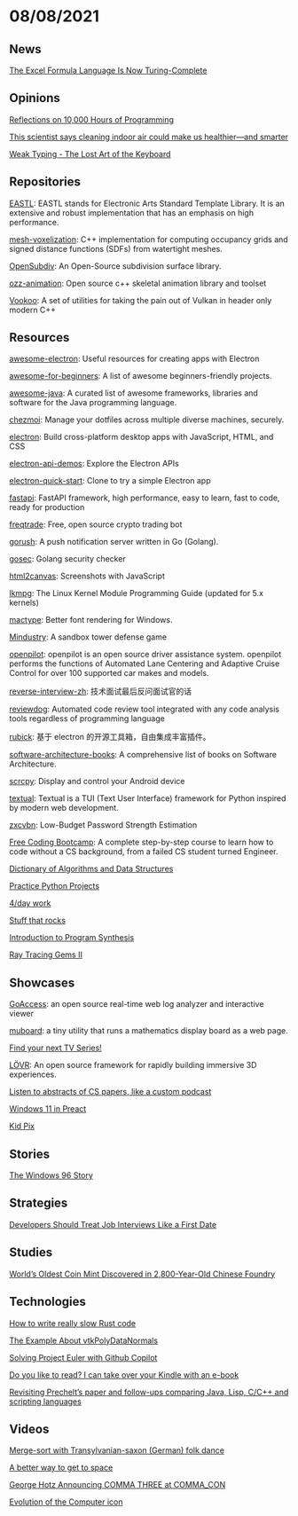 # 08/08/2021

## News
[The Excel Formula Language Is Now Turing-Complete](https://www.infoq.com/articles/excel-lambda-turing-complete/?topicPageSponsorship=9df7746f-b196-415b-964e-bc8483319fd9&itm_source=articles_about_development&itm_medium=link&itm_campaign=development)

## Opinions
[Reflections on 10,000 Hours of Programming](https://matt-rickard.com/reflections-on-10-000-hours-of-programming/)

[This scientist says cleaning indoor air could make us healthier—and smarter](https://www.sciencemag.org/news/2021/08/scientist-says-cleaning-indoor-air-could-make-us-healthier-and-smarter)

[Weak Typing - The Lost Art of the Keyboard](https://www.i-programmer.info/professional-programmer/i-programmer/2983-weak-typing-the-lost-art-of-the-keyboard.html)

## Repositories
[EASTL](https://github.com/electronicarts/EASTL): EASTL stands for Electronic Arts Standard Template Library. It is an extensive and robust implementation that has an emphasis on high performance.

[mesh-voxelization](https://github.com/davidstutz/mesh-voxelization): C++ implementation for computing occupancy grids and signed distance functions (SDFs) from watertight meshes.

[OpenSubdiv](https://github.com/PixarAnimationStudios/OpenSubdiv): An Open-Source subdivision surface library.

[ozz-animation](https://github.com/guillaumeblanc/ozz-animation): Open source c++ skeletal animation library and toolset

[Vookoo](https://github.com/andy-thomason/Vookoo): A set of utilities for taking the pain out of Vulkan in header only modern C++

## Resources
[awesome-electron](https://github.com/sindresorhus/awesome-electron): Useful resources for creating apps with Electron

[awesome-for-beginners](https://github.com/MunGell/awesome-for-beginners): A list of awesome beginners-friendly projects.

[awesome-java](https://github.com/akullpp/awesome-java): A curated list of awesome frameworks, libraries and software for the Java programming language.

[chezmoi](https://github.com/twpayne/chezmoi): Manage your dotfiles across multiple diverse machines, securely.

[electron](https://github.com/electron/electron): Build cross-platform desktop apps with JavaScript, HTML, and CSS

[electron-api-demos](https://github.com/electron/electron-api-demos): Explore the Electron APIs

[electron-quick-start](https://github.com/electron/electron-quick-start): Clone to try a simple Electron app

[fastapi](https://github.com/tiangolo/fastapi): FastAPI framework, high performance, easy to learn, fast to code, ready for production

[freqtrade](https://github.com/freqtrade/freqtrade): Free, open source crypto trading bot

[gorush](https://github.com/appleboy/gorush): A push notification server written in Go (Golang).

[gosec](https://github.com/securego/gosec): Golang security checker

[html2canvas](https://github.com/niklasvh/html2canvas): Screenshots with JavaScript

[lkmpg](https://github.com/sysprog21/lkmpg): The Linux Kernel Module Programming Guide (updated for 5.x kernels)

[mactype](https://github.com/snowie2000/mactype): Better font rendering for Windows.

[Mindustry](https://github.com/Anuken/Mindustry): A sandbox tower defense game

[openpilot](https://github.com/commaai/openpilot): openpilot is an open source driver assistance system. openpilot performs the functions of Automated Lane Centering and Adaptive Cruise Control for over 100 supported car makes and models.

[reverse-interview-zh](https://github.com/yifeikong/reverse-interview-zh): 技术面试最后反问面试官的话

[reviewdog](https://github.com/reviewdog/reviewdog): Automated code review tool integrated with any code analysis tools regardless of programming language

[rubick](https://github.com/clouDr-f2e/rubick): 基于 electron 的开源工具箱，自由集成丰富插件。

[software-architecture-books](https://github.com/mhadidg/software-architecture-books): A comprehensive list of books on Software Architecture.

[scrcpy](https://github.com/Genymobile/scrcpy): Display and control your Android device

[textual](https://github.com/willmcgugan/textual): Textual is a TUI (Text User Interface) framework for Python inspired by modern web development.

[zxcvbn](https://github.com/dropbox/zxcvbn): Low-Budget Password Strength Estimation

[Free Coding Bootcamp](https://free-coding-bootcamp.vercel.app/): A complete step-by-step course to learn how to code without a CS background, from a failed CS student turned Engineer.

[Dictionary of Algorithms and Data Structures](https://xlinux.nist.gov/dads/)

[Practice Python Projects](https://learnbyexample.github.io/practice_python_projects/preface.html)

[4/day work](https://4dayweek.io/blog)

[Stuff that rocks](http://suckless.org/rocks/)

[Introduction to Program Synthesis](https://people.csail.mit.edu/asolar/SynthesisCourse/Lecture1.htm)

[Ray Tracing Gems II](http://www.realtimerendering.com/raytracinggems/rtg2/index.html)

## Showcases
[GoAccess](https://goaccess.io/): an open source real-time web log analyzer and interactive viewer

[muboard](https://muboard.net/): a tiny utility that runs a mathematics display board as a web page.

[Find your next TV Series!](https://tomatotree.tv/)

[LÖVR](https://lovr.org/): An open source framework for rapidly building immersive 3D experiences.

[Listen to abstracts of CS papers, like a custom podcast](https://papertime.app/)

[Windows 11 in Preact](https://win11.vercel.app/)

[Kid Pix](https://kidpix.app/)

## Stories
[The Windows 96 Story](https://blog.racket.com/the-windows-96-story/)

## Strategies
[Developers Should Treat Job Interviews Like a First Date](https://betterprogramming.pub/developers-should-treat-job-interviews-like-a-first-date-78d0c6f020d9)

## Studies
[World’s Oldest Coin Mint Discovered in 2,800-Year-Old Chinese Foundry](https://www.artnews.com/art-news/news/oldest-mint-spade-coins-chinese-foundry-1234601047/)

## Technologies
[How to write really slow Rust code](https://renato.athaydes.com/posts/how-to-write-slow-rust-code.html)

[The Example About vtkPolyDataNormals](https://www.weiy.city/2019/12/the-example-about-vtkpolydatanormals/)

[Solving Project Euler with Github Copilot](https://blog.abhinavsharma.com/p/euler-copilot)

[Do you like to read? I can take over your Kindle with an e-book](https://research.checkpoint.com/2021/i-can-take-over-your-kindle/)

[Revisiting Prechelt’s paper and follow-ups comparing Java, Lisp, C/C++ and scripting languages](https://renato.athaydes.com/posts/revisiting-prechelt-paper-comparing-languages.html)

## Videos
[Merge-sort with Transylvanian-saxon (German) folk dance](https://www.youtube.com/watch?v=XaqR3G_NVoo)

[A better way to get to space](https://www.youtube.com/watch?v=q3jAdHBCgiU)

[George Hotz Announcing COMMA THREE at COMMA_CON](https://www.youtube.com/watch?v=hbLiehrC2DQ)

[Evolution of the Computer icon](https://www.youtube.com/watch?v=c7Xpck1QX94)
